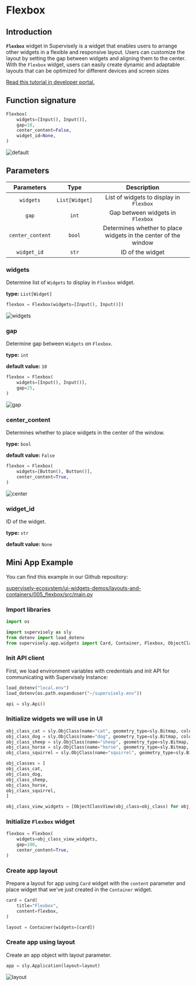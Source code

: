 # Flexbox

## Introduction

**`Flexbox`** widget in Supervisely is a widget that enables users to arrange other widgets in a flexible and responsive layout. Users can customize the layout by setting the gap between widgets and aligning them to the center. With the `Flexbox` widget, users can easily create dynamic and adaptable layouts that can be optimized for different devices and screen sizes

[Read this tutorial in developer portal.](https://developer.supervise.ly/app-development/widgets/layouts-and-containers/flexbox)

## Function signature

```python
Flexbox(
    widgets=[Input(), Input()],
    gap=10,
    center_content=False,
    widget_id=None,
)
```

![default](https://user-images.githubusercontent.com/79905215/223953933-2d096050-3449-4e68-9ac9-71e50248e454.png)

## Parameters

|    Parameters    |      Type      |                           Description                           |
| :--------------: | :------------: | :-------------------------------------------------------------: |
|    `widgets`     | `List[Widget]` |             List of widgets to display in `Flexbox`             |
|      `gap`       |     `int`      |                Gap between widgets in `Flexbox`                 |
| `center_content` |     `bool`     | Determines whether to place widgets in the center of the window |
|   `widget_id`    |     `str`      |                        ID of the widget                         |

### widgets

Determine list of `Widgets` to display in `Flexbox` widget.

**type:** `List[Widget]`

```python
flexbox = Flexbox(widgets=[Input(), Input()])
```

![widgets](https://user-images.githubusercontent.com/79905215/223953933-2d096050-3449-4e68-9ac9-71e50248e454.png)

### gap

Determine gap between `Widgets` on `Flexbox`.

**type:** `int`

**default value:** `10`

```python
flexbox = Flexbox(
    widgets=[Input(), Input()],
    gap=25,
)
```

![gap](https://user-images.githubusercontent.com/79905215/223955398-37eedd00-a26e-4118-b566-3863ffa7a983.png)

### center_content

Determines whether to place widgets in the center of the window.

**type:** `bool`

**default value:** `False`

```python
flexbox = Flexbox(
    widgets=[Button(), Button()],
    center_content=True,
)
```

![center](https://user-images.githubusercontent.com/79905215/223955717-e37d1d3c-b94d-4e92-a570-8cef5b1133f0.png)

### widget_id

ID of the widget.

**type:** `str`

**default value:** `None`

## Mini App Example

You can find this example in our Github repository:

[supervisely-ecosystem/ui-widgets-demos/layouts-and-containers/005_flexbox/src/main.py](https://github.com/supervisely-ecosystem/ui-widgets-demos/blob/master/layouts-and-containers/005_flexbox/src/main.py)

### Import libraries

```python
import os

import supervisely as sly
from dotenv import load_dotenv
from supervisely.app.widgets import Card, Container, Flexbox, ObjectClassView
```

### Init API client

First, we load environment variables with credentials and init API for communicating with Supervisely Instance:

```python
load_dotenv("local.env")
load_dotenv(os.path.expanduser("~/supervisely.env"))

api = sly.Api()
```

### Initialize widgets we will use in UI

```python
obj_class_cat = sly.ObjClass(name="cat", geometry_type=sly.Bitmap, color=[255, 0, 0])
obj_class_dog = sly.ObjClass(name="dog", geometry_type=sly.Bitmap, color=[0, 255, 0])
obj_class_sheep = sly.ObjClass(name="sheep", geometry_type=sly.Bitmap, color=[0, 0, 255])
obj_class_horse = sly.ObjClass(name="horse", geometry_type=sly.Bitmap, color=[255, 255, 0])
obj_class_squirrel = sly.ObjClass(name="squirrel", geometry_type=sly.Bitmap, color=[255, 0, 255])

obj_classes = [
obj_class_cat,
obj_class_dog,
obj_class_sheep,
obj_class_horse,
obj_class_squirrel,
]

obj_class_view_widgets = [ObjectClassView(obj_class=obj_class) for obj_class in obj_classes]
```

### Initialize `Flexbox` widget

```python
flexbox = Flexbox(
    widgets=obj_class_view_widgets,
    gap=100,
    center_content=True,
)
```

### Create app layout

Prepare a layout for app using `Card` widget with the `content` parameter and place widget that we've just created in the `Container` widget.

```python
card = Card(
    title="Flexbox",
    content=flexbox,
)

layout = Container(widgets=[card])
```

### Create app using layout

Create an app object with layout parameter.

```python
app = sly.Application(layout=layout)
```

![layout](https://user-images.githubusercontent.com/120389559/218082231-76e037ec-095f-42f9-8f89-e387aed00360.png)

